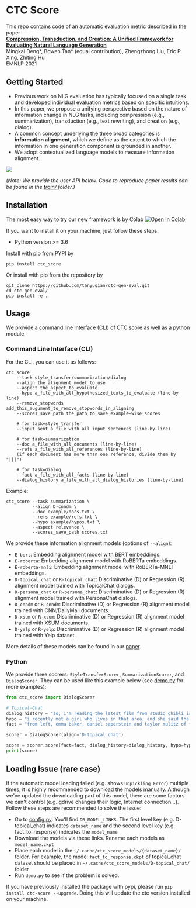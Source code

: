 # CTC Score

This repo contains code of an automatic evaluation metric described in the paper \
**[Compression, Transduction, and Creation: A Unified Framework for Evaluating Natural Language Generation](https://arxiv.org/pdf/2109.06379.pdf)** \
Mingkai Deng*,   Bowen Tan* (equal contribution),   Zhengzhong Liu,   Eric P. Xing,   Zhiting Hu \
EMNLP 2021

## Getting Started
* Previous work on NLG evaluation has typically focused on a single task and developed individual evaluation metrics based on specific intuitions.
* In this paper, we propose a unifying perspective based on the nature of information change in NLG tasks, including compression (e.g., summarization), transduction (e.g., text rewriting), and creation (e.g., dialog).
* A common concept underlying the three broad categories is **information alignment**, which we define as the extent to which the information in one generation component is grounded in another.
* We adopt contextualized language models to measure information alignment.

![](figure.png)

*(Note: We provide the user API below. Code to reproduce paper results can be found in the [train/](train/) folder.)*

## Installation
The most easy way to try our new framework is by Colab [![Open In Colab](https://colab.research.google.com/assets/colab-badge.svg)](https://colab.research.google.com/drive/12Dm5uzaVLmGWS273RXElawiW7GxuWvLs?usp=sharing)

If you want to install it on your machine, just follow these steps:

* Python version >= 3.6

Install with pip from PYPI by
```
pip install ctc_score
```

Or install with pip from the repository by
```
git clone https://github.com/tanyuqian/ctc-gen-eval.git
cd ctc-gen-eval/
pip install -e .
```

## Usage
We provide a command line interface (CLI) of CTC score as well as a python module.

### Command Line Interface (CLI)
For the CLI, you can use it as follows:
```commandline
ctc_score 
    --task style_transfer/summarization/dialog 
    --align the_alignment_model_to_use 
    --aspect the_aspect_to_evaluate 
    --hypo a_file_with_all_hypothesized_texts_to_evaluate (line-by-line) 
    --remove_stopwords add_this_augument_to_remove_stopwords_in_aligning 
    --scores_save_path the_path_to_save_example-wise_scores 
    
    # for task=style_transfer
    --input_sent a_file_with_all_input_sentences (line-by-line)
    
    # for task=summarization
    --doc a_file_with_all_documents (line-by-line) 
    --refs a_file_with_all_references (line-by-line)
    (if each document has more than one reference, divide them by "|||")
    
    # for task=dialog
    --fact a_file_with_all_facts (line-by-line) 
    --dialog_history a_file_with_all_dialog_histories (line-by-line)
```
    
Example:
```commandline
ctc_score --task summarization \
          --align D-cnndm \
          --doc example/docs.txt \
          --refs example/refs.txt \
          --hypo example/hypos.txt \
          --aspect relevance \
          --scores_save_path scores.txt
```

We provide these information alignment models (options of `--align`):

* `E-bert`: Embedding alignment model with BERT embeddings. 
* `E-roberta`: Embedding alignment model with RoBERTa embeddings.
* `E-roberta-mnli`: Embedding alignment model with RoBERTa-MNLI embeddings. 
* `D-topical_chat` or `R-topical_chat`: Discriminative (D) or Regression (R) alignment model trained with TopicalChat dialogs.
* `D-persona_chat` or `R-persona_chat`: Discriminative (D) or Regression (R) alignment model trained with PersonaChat dialogs.
* `D-cnndm` or `R-cnndm`: Discriminative (D) or Regression (R) alignment model trained with CNN/DailyMail documents.
* `D-xsum` or `R-xsum`: Discriminative (D) or Regression (R) alignment model trained with XSUM documents.
* `D-yelp` or `R-yelp`: Discriminative (D) or Regression (R) alignment model trained with Yelp dataset.

More details of these models can be found in our [paper](https://arxiv.org/pdf/2109.06379.pdf).

### Python 
We provide three scorers: `StyleTransferScorer`, `SummarizationScorer`, and `DialogScorer`. 
They can be used like this example below (see [demo.py](demo.py) for more examples):
```python
from ctc_score import DialogScorer

# Topical-Chat
dialog_history = "so, i'm reading the latest film from studio ghibli is out the tale of princess kaguya. dunno if you're familiar with them, but studio ghibli has made a lot of great animated films, like spirited away, and princess mononoke \n i don't think i have heard of them. i have heard that one of the directors recently passed away, and his last film was nominated for an academy award \n yeah, sadly, disney ( which owns the american rights to the films ) doesn't tend to promote them very much. i think they're worried they 'll cut into their \" home grown \" market. anyway, dunno if you even like animated movies, but they're worth checking out. \n i don't watch them very often. apparently there was a showing of the recent film in a park in d.c. that's one u.s. city i haven't been to \n sadly, i haven't been to dc either, although i've always wanted to visit there. apparently there's a lot of interesting going down this summer. they're having a crab feast at the navy - marine corps stadium. they 'll have 100 gallons of crab soup! can you imagine that much soup? \n\n"
hypo = "i recently met a girl who lives in that area, and she said the nightlife is worth visiting for. it sounds like many of the events feature jazz music. do you listen to jazz very often?"
fact = "from left, emma baker, daniel saperstein and taylor mulitz of flasher will perform this summer's final fort reno concert. ( jared soares for the washington post ) monday, july 30 25th birthday celebration at national postal museum : celebrate 25 years of this institution devoted to the long history of the u.s. postal service with daytime festivities that include cupcakes, birthday postcards, a photo booth and a special scavenger hunt with prizes. 11 a.m. to 2 p.m. free. tuesday, july 31 \" the color purple \" at kennedy center : the tony award - winning musical revival, based on the pulitzer prize - winning alice walker novel of the same name, features jazz, ragtime, gospel and blues with a story about an african american woman named celie surviving poverty in the south during the 1930s. through aug. 26. $ 69-$149. ask a harry potter scholar at southeast neighborhood library : come to this talk from tolanda henderson, a librarian from george washington university, who has used the j.k. rowling book series as a text in academia. commune with other muggles who prove that it's not just kids and young adults who obsess about the boy who lived. 7 p.m. free. wednesday, aug. 1 rico nasty at the fillmore silver spring : two summers ago, rico nasty was a teenage loudmouth from the maryland suburbs, generating buzz on youtube for spitting surly, rainbow - tinted rhymes. now, after signing a deal with atlantic records, the 21-year - old singer is on her way to becoming one of the brightest voices in rap music.\n"

scorer = DialogScorer(align='D-topical_chat')

score = scorer.score(fact=fact, dialog_history=dialog_history, hypo=hypo, aspect='engagingness')
print(score)
```

## Loading Issue (rare case)
If the automatic model loading failed (e.g. shows `Unpickling Error`) multiple times, it is highly recommended to download the models manually. Although we've updated the downloading part of this model, there are some factors we can't control (e.g. gdrive changes their logic, Internet connection...). Follow these steps are recommended to solve the issue:
* Go to [config.py](https://github.com/tanyuqian/ctc-gen-eval/blob/master/ctc_score/configs.py). You'll find `DR_MODEL_LINKS`. The first level key (e.g. D-topical_chat) indicates `dataset_name` and the second level key (e.g. fact_to_response) indicates the `model_name`
* Download the models via these links. Rename each models as `model_name.ckpt`
* Place each model in the `~/.cache/ctc_score_models/{dataset_name}/` folder. For example, the model `fact_to_response.ckpt` of topical_chat dataset should be placed in `~/.cache/ctc_score_models/D-topical_chat/` folder
* Run `demo.py` to see if the problem is solved.

If you have previously installed the package with pypi, please run `pip install ctc-score --upgrade`. Doing this will update the ctc version installed on your machine.
